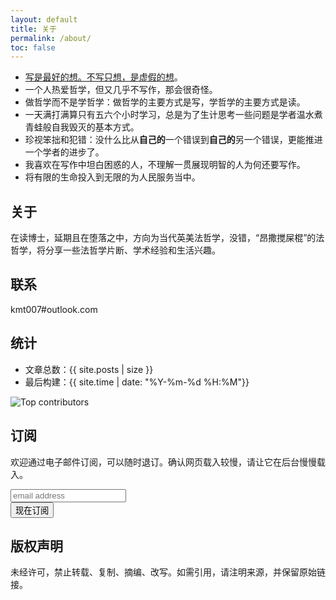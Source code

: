 ```yaml
---
layout: default
title: 关于
permalink: /about/
toc: false
---
```


- [写是最好的想。不写只想，是虚假的想](/how-to-do-philosophy.html)。
- 一个人热爱哲学，但又几乎不写作，那会很奇怪。
- 做哲学而不是学哲学：做哲学的主要方式是写，学哲学的主要方式是读。
- 一天满打满算只有五六个小时学习，总是为了生计思考一些问题是学者温水煮青蛙般自我毁灭的基本方式。
- 珍视笨拙和犯错：没什么比从**自己的**一个错误到**自己的**另一个错误，更能推进一个学者的进步了。
- 我喜欢在写作中坦白困惑的人，不理解一贯展现明智的人为何还要写作。
- 将有限的生命投入到无限的为人民服务当中。

## 关于

在读博士，延期且在堕落之中，方向为当代英美法哲学，没错，“昂撒搅屎棍”的法哲学，将分享一些法哲学片断、学术经验和生活兴趣。

## 联系

kmt007#outlook.com

## 统计

- 文章总数：{{ site.posts | size }}
- 最后构建：{{ site.time | date: "%Y-%m-%d %H:%M"}}

<img src="https://images.repography.com/27822826/Pathsis/Vercel/top-contributors/d0ba76c0e24f3bfafe3beec7521820ed_table.svg" alt="Top contributors" />

## 订阅

欢迎通过电子邮件订阅，可以随时退订。确认网页载入较慢，请让它在后台慢慢载入。

<!-- Begin Mailchimp Signup Form -->
<link href="/assets/css/mailchimp.css" rel="stylesheet" type="text/css">
<div id="mc_embed_signup">
<form action="https://uselus.us6.list-manage.com/subscribe/post?u=f54222e57b120370056706959&amp;id=7f2a5ff8cd" method="post" id="mc-embedded-subscribe-form" name="mc-embedded-subscribe-form" class="validate" target="_blank" novalidate>
    <div id="mc_embed_signup_scroll">
 <input type="email" value="" name="EMAIL" class="email" id="mce-EMAIL" placeholder="email address" required="required">
 <!-- real people should not fill this in and expect good things - do not remove this or risk form bot signups-->
 <div style="position: absolute; left: -5000px;" aria-hidden="true"><input type="text" name="b_f54222e57b120370056706959_7f2a5ff8cd" tabindex="-1" value=""></div>
 <div class="clear"><input type="submit" value="现在订阅" name="subscribe" id="mc-embedded-subscribe" class="button"></div>
 </div>
</form>
</div>

<!--End mc_embed_signup-->

## 版权声明

未经许可，禁止转载、复制、摘编、改写。如需引用，请注明来源，并保留原始链接。

